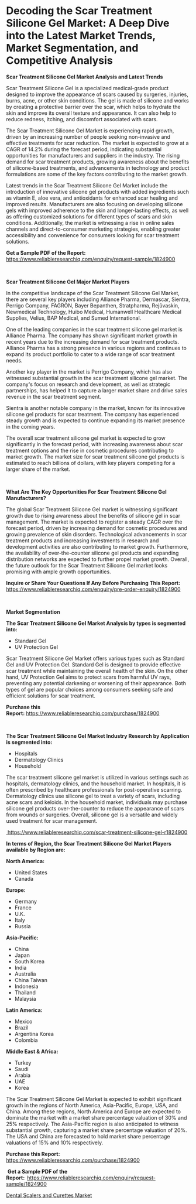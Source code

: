<p><h1>Decoding the Scar Treatment Silicone Gel Market: A Deep Dive into the Latest Market Trends, Market Segmentation, and Competitive Analysis</h1></p><p><strong>Scar Treatment Silicone Gel Market Analysis and Latest Trends</strong></p>
<p><p>Scar Treatment Silicone Gel is a specialized medical-grade product designed to improve the appearance of scars caused by surgeries, injuries, burns, acne, or other skin conditions. The gel is made of silicone and works by creating a protective barrier over the scar, which helps to hydrate the skin and improve its overall texture and appearance. It can also help to reduce redness, itching, and discomfort associated with scars.</p><p>The Scar Treatment Silicone Gel Market is experiencing rapid growth, driven by an increasing number of people seeking non-invasive and effective treatments for scar reduction. The market is expected to grow at a CAGR of 14.2% during the forecast period, indicating substantial opportunities for manufacturers and suppliers in the industry. The rising demand for scar treatment products, growing awareness about the benefits of silicone-based treatments, and advancements in technology and product formulations are some of the key factors contributing to the market growth.</p><p>Latest trends in the Scar Treatment Silicone Gel Market include the introduction of innovative silicone gel products with added ingredients such as vitamin E, aloe vera, and antioxidants for enhanced scar healing and improved results. Manufacturers are also focusing on developing silicone gels with improved adherence to the skin and longer-lasting effects, as well as offering customized solutions for different types of scars and skin conditions. Additionally, the market is witnessing a rise in online sales channels and direct-to-consumer marketing strategies, enabling greater accessibility and convenience for consumers looking for scar treatment solutions.</p></p>
<p><strong>Get a Sample PDF of the Report:&nbsp;</strong> <a href="https://www.reliableresearchiq.com/enquiry/request-sample/1824900">https://www.reliableresearchiq.com/enquiry/request-sample/1824900</a></p>
<p>&nbsp;</p>
<p><strong>Scar Treatment Silicone Gel Major Market Players</strong></p>
<p><p>In the competitive landscape of the Scar Treatment Silicone Gel Market, there are several key players including Alliance Pharma, Dermascar, Sientra, Perrigo Company, FAGRON, Bayer Bepanthen, Stratpharma, Rejûvaskin, Newmedical Technology, Huibo Medical, Humanwell Healthcare Medical Supplies, Velius, BAP Medical, and Sumed International.</p><p>One of the leading companies in the scar treatment silicone gel market is Alliance Pharma. The company has shown significant market growth in recent years due to the increasing demand for scar treatment products. Alliance Pharma has a strong presence in various regions and continues to expand its product portfolio to cater to a wide range of scar treatment needs.</p><p>Another key player in the market is Perrigo Company, which has also witnessed substantial growth in the scar treatment silicone gel market. The company's focus on research and development, as well as strategic partnerships, has helped it to capture a larger market share and drive sales revenue in the scar treatment segment.</p><p>Sientra is another notable company in the market, known for its innovative silicone gel products for scar treatment. The company has experienced steady growth and is expected to continue expanding its market presence in the coming years.</p><p>The overall scar treatment silicone gel market is expected to grow significantly in the forecast period, with increasing awareness about scar treatment options and the rise in cosmetic procedures contributing to market growth. The market size for scar treatment silicone gel products is estimated to reach billions of dollars, with key players competing for a larger share of the market.</p></p>
<p>&nbsp;</p>
<p><strong>What Are The Key Opportunities For Scar Treatment Silicone Gel Manufacturers?</strong></p>
<p><p>The global Scar Treatment Silicone Gel market is witnessing significant growth due to rising awareness about the benefits of silicone gel in scar management. The market is expected to register a steady CAGR over the forecast period, driven by increasing demand for cosmetic procedures and growing prevalence of skin disorders. Technological advancements in scar treatment products and increasing investments in research and development activities are also contributing to market growth. Furthermore, the availability of over-the-counter silicone gel products and expanding distribution networks are expected to further propel market growth. Overall, the future outlook for the Scar Treatment Silicone Gel market looks promising with ample growth opportunities.</p></p>
<p><strong>Inquire or Share Your Questions If Any Before Purchasing This Report:</strong> <a href="https://www.reliableresearchiq.com/enquiry/pre-order-enquiry/1824900">https://www.reliableresearchiq.com/enquiry/pre-order-enquiry/1824900</a></p>
<p>&nbsp;</p>
<p><strong>Market Segmentation</strong></p>
<p><strong>The Scar Treatment Silicone Gel Market Analysis by types is segmented into:</strong></p>
<p><ul><li>Standard Gel</li><li>UV Protection Gel</li></ul></p>
<p><p>Scar Treatment Silicone Gel Market offers various types such as Standard Gel and UV Protection Gel. Standard Gel is designed to provide effective scar treatment while maintaining the overall health of the skin. On the other hand, UV Protection Gel aims to protect scars from harmful UV rays, preventing any potential darkening or worsening of their appearance. Both types of gel are popular choices among consumers seeking safe and efficient solutions for scar treatment.</p></p>
<p><strong>Purchase this Report:&nbsp;</strong><a href="https://www.reliableresearchiq.com/purchase/1824900">https://www.reliableresearchiq.com/purchase/1824900</a></p>
<p>&nbsp;</p>
<p><strong>The Scar Treatment Silicone Gel Market Industry Research by Application is segmented into:</strong></p>
<p><ul><li>Hospitals</li><li>Dermatology Clinics</li><li>Household</li></ul></p>
<p><p>The scar treatment silicone gel market is utilized in various settings such as hospitals, dermatology clinics, and the household market. In hospitals, it is often prescribed by healthcare professionals for post-operative scarring. Dermatology clinics use silicone gel to treat a variety of scars, including acne scars and keloids. In the household market, individuals may purchase silicone gel products over-the-counter to reduce the appearance of scars from wounds or surgeries. Overall, silicone gel is a versatile and widely used treatment for scar management.</p></p>
<p><a href="https://www.reliableresearchiq.com/scar-treatment-silicone-gel-r1824900">&nbsp;https://www.reliableresearchiq.com/scar-treatment-silicone-gel-r1824900</a></p>
<p><strong>In terms of Region, the Scar Treatment Silicone Gel Market Players available by Region are:</strong></p>
<p>
    <p> <strong> North America: </strong>
        <ul>
            <li>United States</li>
            <li>Canada</li>
        </ul>
        </p> 
    <p> <strong> Europe: </strong>
        <ul>
            <li>Germany</li>
            <li>France</li>
            <li>U.K.</li>
            <li>Italy</li>
            <li>Russia</li>
        </ul>
        </p> 
    <p> <strong> Asia-Pacific: </strong>
        <ul>
            <li>China</li>
            <li>Japan</li>
            <li>South Korea</li>
            <li>India</li>
            <li>Australia</li>
            <li>China Taiwan</li>
            <li>Indonesia</li>
            <li>Thailand</li>
            <li>Malaysia</li>
        </ul>
        </p> 
    <p> <strong> Latin America: </strong>
        <ul>
            <li>Mexico</li>
            <li>Brazil</li>
            <li>Argentina Korea</li>
            <li>Colombia</li>
        </ul>
        </p> 
    <p> <strong> Middle East & Africa: </strong>
        <ul>
            <li>Turkey</li>
            <li>Saudi</li>
            <li>Arabia</li>
            <li>UAE</li>
            <li>Korea</li>
        </ul>
    </p>
    </p>
<p><p>The Scar Treatment Silicone Gel Market is expected to exhibit significant growth in the regions of North America, Asia-Pacific, Europe, USA, and China. Among these regions, North America and Europe are expected to dominate the market with a market share percentage valuation of 30% and 25% respectively. The Asia-Pacific region is also anticipated to witness substantial growth, capturing a market share percentage valuation of 20%. The USA and China are forecasted to hold market share percentage valuations of 15% and 10% respectively.</p></p>
<p><strong>Purchase this Report: </strong><a href="https://www.reliableresearchiq.com/purchase/1824900">https://www.reliableresearchiq.com/purchase/1824900</a></p>
<p>&nbsp;<strong>Get a Sample PDF of the Report:&nbsp;&nbsp;</strong><a href="https://www.reliableresearchiq.com/enquiry/request-sample/1824900">https://www.reliableresearchiq.com/enquiry/request-sample/1824900</a></p>
<p><strong></strong></p>
<p><p><a href="https://github.com/nusratjahan12006/Market-Research-Report-List-2/blob/main/dental-scalers-and-curettes-market.md">Dental Scalers and Curettes Market</a></p></p>